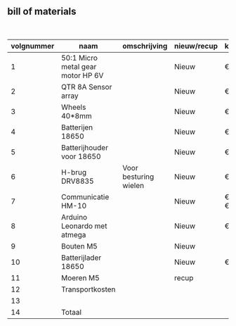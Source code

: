 ## bill of materials
<br />

|volgnummer|naam|omschrijving|nieuw/recup|kostprijs/stuk|aantal|subtotaal|
|----------|----|------------|-----------|--------------|------|---------|
|         1| 50:1 Micro metal gear motor HP 6V  |          |   Nieuw    |         €20,41     |  2   |   €40,82     |
|         2| QTR 8A Sensor array   |            |   Nieuw        |   €10,18           | 2     |   €20,36      |
|         3| Wheels 40*8mm  |            |    Nieuw       |     €5,06         |   2   |   €10,12      |
|         4| Batterijen 18650  |            |    Nieuw       |    €15,09          |  6    |   €15,09      |
|         5| Batterijhouder voor 18650  |         |   Nieuw        |  €5,39     |  1    |   €5,39      |
|         6| H-brug  DRV8835 |     Voor besturing wielen       |  Nieuw         | €14,27    |  1    |  €14,27     |
|         7| Communicatie HM-10  |    |   Nieuw        | €6,90 + €2,25   |  1    |  €9,15     |
|         8| Arduino Leonardo met atmega  |        |   Nieuw        | €25,52  |   1   |   €25,52   |
|         9| Bouten M5   |            |    Nieuw       |              |  1    |         |
|         10| Batterijlader 18650   |            |  Nieuw    |   €15,02     |  1   | €15,02        |
|         11| Moeren M5   |            |   recup    |        | 1     |       |
|         12| Transportkosten   |            |           |        |      |   €36,00      |
|         13|    |            |           |              |      |         |
|         14| Totaal   |            |           |              |      |   €176,65     |

